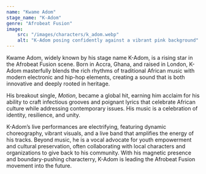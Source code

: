 ```yaml
---
name: "Kwame Adom"
stage_name: "K-Adom"
genre: "Afrobeat Fusion"
image: 
    src: "/images/characters/k_adom.webp"
    alt: "K-Adom posing confidently against a vibrant pink background"
---
```


Kwame Adom, widely known by his stage name K-Adom, is a rising star in the Afrobeat Fusion scene. Born in Accra, Ghana, and raised in London, K-Adom masterfully blends the rich rhythms of traditional African music with modern electronic and hip-hop elements, creating a sound that is both innovative and deeply rooted in heritage.

His breakout single, *Motion*, became a global hit, earning him acclaim for his ability to craft infectious grooves and poignant lyrics that celebrate African culture while addressing contemporary issues. His music is a celebration of identity, resilience, and unity.

K-Adom’s live performances are electrifying, featuring dynamic choreography, vibrant visuals, and a live band that amplifies the energy of his tracks. Beyond music, he is a vocal advocate for youth empowerment and cultural preservation, often collaborating with local characters and organizations to give back to his community. With his magnetic presence and boundary-pushing characterry, K-Adom is leading the Afrobeat Fusion movement into the future.

